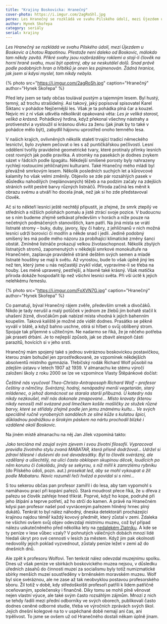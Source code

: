 ```yaml
---
title: "Krajiny Boskovicka: Hranečný"
cover-photo: https://i.imgur.com/2agRoShl.jpg
perex: Les Hranečný se rozkládá ve svahu Pilského údolí, mezi Újezdem u Boskovic a Lhotou Rapotinou. Přestože není daleko od Boskovic, málokdo tam někdy zavítá.
author: Hynek Skořepa
category: seriály
serial: krajiny
---
```


*Les Hranečný se rozkládá ve svahu Pilského údolí, mezi Újezdem u Boskovic a Lhotou Rapotinou. Přestože není daleko od Boskovic, málokdo tam někdy zavítá. Příkré svahy jsou rozbrázděny roklemi a stojí-li člověk na horní hraně svahu, musí být opatrný, aby se neskutálel dolů. Snad právě podle podobných hran a hřbítků je onen les pojmenován. Žádná hranice, jak jsem si kdysi myslel, tam nikdy nebyla.*

{% photo src="https://i.imgur.com/2agRoSh.jpg" caption="Hranečný" author="Hynek Skořepa" %}

Před lety jsem se tady občas toulával pustým a tajemným lesem. Byl hustý, temný, až trochu strašidelný. Asi takový, jaký popisoval spisovatel Karel Šiktanc v pohádce Nejčernější les. Však je ta pohádka plná čar a kouzel. Nejvíc mi z ní však utkvěla několikrát opakovaná věta: *Les je veliká starost, veliká a krásná.* Pohádkový hrdina, když překonal všechny nástrahy a protivenství a vysloužil si krásnou dívku za ženu (jak jinak by to také v pohádce mělo být), zabydlil hájovnu uprostřed onoho temného lesa.

V našich krajích, ovlivněných několik staletí trvající tradicí německého lesnictví, bylo zvykem pečovat o les s až puntičkářskou pečlivostí. Lesní oddělení tvořily pravidelné geometrické tvary, které protínaly přímky lesních cest rovných jak podle pravítka. A stromky na pasekách je dodnes zvykem sázet v řádcích podle špagátu. Někdejší smíšené porosty byly nahrazeny rychleji rostoucími jehličnatými kulturami. Také Hranečný mého mládí byl převážně smrkovým lesem. Několik posledních suchých let a kůrovcové kalamity ho však velmi změnily. Objevilo se zde pár rozsáhlých pasek v důsledku nahodilých (neplánovaných) těžeb a na podzim začaly na zdejších stráních svítit pestré barvy různých listnáčů. Příroda začíná les měnit k obrazu svému a utváří ho docela jinak, než jak si ho zde představoval člověk.

Ač si to někteří lesníci ještě nechtějí připustit, je zřejmé, že smrk ztepilý ve středních a nižších polohách pomalu a jistě ztrácí svoje pozice. V budoucnu se s ním budeme zřejmě setkávat především v horách a níže pouze na nečetných podmáčených stanovištích, kam patří. Na jiná místa se vrátí listnaté stromy – buky, duby, javory, lípy či habry, z jehličnanů v nich možná lesníci udrží borovici či modřín a někde snad i jedli. Jedině podobný smíšený les má podle mého názoru za probíhající klimatické změny šanci obstát. Zmíněné listnáče prokazují velkou životaschopnost. Několik zbylých listnatých stromů, zapomenutých v někdejší smrkové monokultuře na Hranečném, zaplavuje pravidelně stráně deštěm svých semen a mladé listnaté houštiny se mají k světu. Až vyrostou, bude to však úplně jiný les než ten, který jsme u nás nejčastěji zvyklí vídat, vypravíme-li se třeba na houby. Les méně upravený, pestřejší, a hlavně také krásný. Však matička příroda dokáže hospodařit líp než všichni lesníci světa. Při vší úctě k jejich nelehkému řemeslu.

{% photo src="https://i.imgur.com/FoXVN7G.jpg" caption="Hranečný" author="Hynek Skořepa" %}

Co pamatuji, býval Hranečný rájem zvěře, především srnek a divočáků. Nikdo je tady nerušil a malý potůček v jednom ze žlebů jim bohatě stačil k uhašení žízně, divočákům pak nabízel místa vhodná k jejich bahenním koupelím. Taková kaliště je možné zde vidět dodnes. Prasátko se pěkně vyválí v blátě, a když bahno uschne, otírá si hřbet o svůj oblíbený strom. Spojuje tak příjemné s užitečným. Ne nadarmo se říká, že je něčeho potřeba jak praseti drbání. Je to nejlepší způsob, jak se zbavit alespoň části parazitů, hovících si v jeho srsti.

Hranečný mám spojený také s jednou svéráznou boskovickou postavičkou, kterou znám bohužel jen zprostředkovaně, ze vzpomínek někdejších absolventů místního gymnázia. Třebíčský rodák Richard Wolf působil na zdejším ústavu v letech 1907 až 1939. V almanachu ke stému výročí založení školy z roku 2000 se lze ve vzpomínce Vlasty Štěpánkové dočíst:

*Češtině nás vyučoval Theo-Christo-Antroposoph Richard Wolf – profesor češtiny a němčiny. Svérázný, hodný, nenápadný menší vegetarián, starý mládenec, o jehož domácnost se starala starší příbuzná. U katedry nás nikdy nezkoušel, měl nás dokonale zmapované… Místo kravaty (kterou nikdy nenosil) měl svázané pod límečkem košile mašličky ze stužek různé barvy, které se střídaly zřejmě podle jen jemu známému kultu… Ve svých speciálně ručně vyrobených sandálech ze silné kůže s kulatou špicí, důkladnou podrážkou a širokým páskem na nártu prochodil blízké i vzdálené okolí Boskovic.* 

Na jiném místě almanachu na něj Jan Jílek vzpomíná takto:

*Jako terciána mě zaujal svým zjevem i svou životní filosofií. Vypracoval pravidla životního stylu zvaná MABATAR, která přísně dodržoval… Udržel si zdraví tělesné i duševní do své devadesátky. Byl to člověk svérázný, ale vzdělaný a ušlechtilý, na ulici často obklopen skupinou děcek, loudících po něm korunu či čokoládu, jindy se sekyrou, s níž mířil k zamrzlému rybníku* (do Pilského údolí, pozn. aut.) *prosekat led, aby se mohl vykoupat a žít podle Mabataru. Navíc rozuměl řeči hvězd a povídal si s nimi…*

S tou sekerou občas pan profesor zamířil i do lesa, aby tam vypomohl s namáhavou prací při kopání pařezů. Stará moudrost přece říká, že u dřeva z pařezu se člověk zahřeje hned třikrát. Poprvé, když ho kope, podruhé při jeho štípání a teprve potřetí, až ho strčí do kamen. A právě na Hranečném kdysi pan profesor našel pod vyvráceným pařezem hliněný hrnec plný dukátů. Tenkrát to byl nález náhodný, dneska detektoráři procházející krajinou najdou téměř každý kovový předmět, který zůstal v zemi. Zdaleka ne všichni ovšem svůj objev odevzdají místnímu muzeu, což byl případ nálezu uskutečněného před několika lety na [nedalekém Zlatníku](http://www.ohlasy.info/clanky/2015/04/zlatnik.html). A kde se ty peníze v lese vůbec vzaly? V pohnutých válečných dobách mnozí lidé hledali úkryt pro své cennosti v lesích za městem. Když jim pak okolnosti nedovolily jejich poklad vyzvednout, zůstaly peníze ležet v zemi až do dnešních dnů.

Ale zpět k profesoru Wolfovi. Ten tenkrát nález odevzdal muzejnímu spolku. Dnes už však peníze ve sbírkách boskovického muzea nejsou, v důsledku úředních zásahů do činnosti muzeí za socialismu byly totiž numizmatické sbírky menších muzeí soustředěny v brněnském moravském muzeu. Wolf byl sice svéráznou, ale ne zase až tak neobvyklou postavou profesorského sboru. Žil totiž v době, kdy středoškolští profesoři patřili k lidem patřičně oceňovaným, společensky i finančně. Díky tomu se mohli plně věnovat nejen vlastní výuce, ale také svým často rozsáhlým zájmům. Mnozí z nich se tehdy řadili mezi přední odborníky ve svých oborech, publikovali často dodnes ceněné odborné studie, třeba ve výročních zprávách svých škol. Jejich dnešní kolegové na to v uspěchané době nemají ani čas, ani trpělivost. To jsme se ovšem už od Hranečného dostali někam úplně jinam.